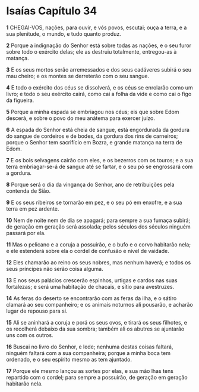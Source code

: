 # Isaías Capítulo 34

**1** 	CHEGAI-VOS, nações, para ouvir, e vós povos, escutai; ouça a terra, e a sua plenitude, o mundo, e tudo quanto produz.

**2** 	Porque a indignação do Senhor está sobre todas as nações, e o seu furor sobre todo o exército delas; ele as destruiu totalmente, entregou-as à matança.

**3** 	E os seus mortos serão arremessados e dos seus cadáveres subirá o seu mau cheiro; e os montes se derreterão com o seu sangue.

**4** 	E todo o exército dos céus se dissolverá, e os céus se enrolarão como um livro; e todo o seu exército cairá, como cai a folha da vide e como cai o figo da figueira.

**5** 	Porque a minha espada se embriagou nos céus; eis que sobre Edom descerá, e sobre o povo do meu anátema para exercer juízo.

**6** 	A espada do Senhor está cheia de sangue, está engordurada da gordura do sangue de cordeiros e de bodes, da gordura dos rins de carneiros; porque o Senhor tem sacrifício em Bozra, e grande matança na terra de Edom.

**7** 	E os bois selvagens cairão com eles, e os bezerros com os touros; e a sua terra embriagar-se-á de sangue até se fartar, e o seu pó se engrossará com a gordura.

**8** 	Porque será o dia da vingança do Senhor, ano de retribuições pela contenda de Sião.

**9** 	E os seus ribeiros se tornarão em pez, e o seu pó em enxofre, e a sua terra em pez ardente.

**10** 	Nem de noite nem de dia se apagará; para sempre a sua fumaça subirá; de geração em geração será assolada; pelos séculos dos séculos ninguém passará por ela.

**11** 	Mas o pelicano e a coruja a possuirão, e o bufo e o corvo habitarão nela; e ele estenderá sobre ela o cordel de confusão e nível de vaidade.

**12** 	Eles chamarão ao reino os seus nobres, mas nenhum haverá; e todos os seus príncipes não serão coisa alguma.

**13** 	E nos seus palácios crescerão espinhos, urtigas e cardos nas suas fortalezas; e será uma habitação de chacais, e sítio para avestruzes.

**14** 	As feras do deserto se encontrarão com as feras da ilha, e o sátiro clamará ao seu companheiro; e os animais noturnos ali pousarão, e acharão lugar de repouso para si.

**15** 	Ali se aninhará a coruja e porá os seus ovos, e tirará os seus filhotes, e os recolherá debaixo da sua sombra; também ali os abutres se ajuntarão uns com os outros.

**16** 	Buscai no livro do Senhor, e lede; nenhuma destas coisas faltará, ninguém faltará com a sua companheira; porque a minha boca tem ordenado, e o seu espírito mesmo as tem ajuntado.

**17** 	Porque ele mesmo lançou as sortes por elas, e sua mão lhas tens repartido com o cordel; para sempre a possuirão, de geração em geração habitarão nela.

